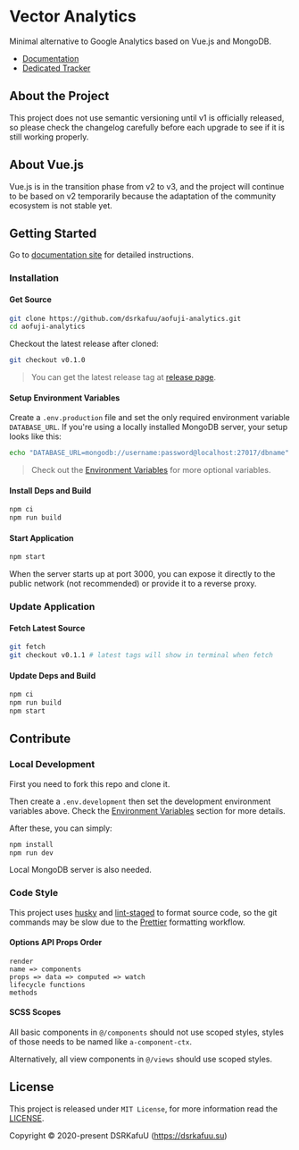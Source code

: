 # Vector Analytics

Minimal alternative to Google Analytics based on Vue.js and MongoDB.

- [Documentation](https://aofuji.ink)
- [Dedicated Tracker](https://github.com/dsrkafuu/aofuji-tracker)

## About the Project

This project does not use semantic versioning until v1 is officially released, so please check the changelog carefully before each upgrade to see if it is still working properly.

## About Vue.js

Vue.js is in the transition phase from v2 to v3, and the project will continue to be based on v2 temporarily because the adaptation of the community ecosystem is not stable yet.

## Getting Started

Go to [documentation site](https://aofuji.ink) for detailed instructions.

### Installation

#### Get Source

```sh
git clone https://github.com/dsrkafuu/aofuji-analytics.git
cd aofuji-analytics
```

Checkout the latest release after cloned:

```sh
git checkout v0.1.0
```

> You can get the latest release tag at [release page](https://github.com/dsrkafuu/aofuji-analytics/releases).

#### Setup Environment Variables

Create a `.env.production` file and set the only required environment variable `DATABASE_URL`. If you're using a locally installed MongoDB server, your setup looks like this:

```sh
echo "DATABASE_URL=mongodb://username:password@localhost:27017/dbname" > .env.production
```

> Check out the [Environment Variables](environment-variables) for more optional variables.

#### Install Deps and Build

```sh
npm ci
npm run build
```

#### Start Application

```sh
npm start
```

When the server starts up at port 3000, you can expose it directly to the public network (not recommended) or provide it to a reverse proxy.

### Update Application

#### Fetch Latest Source

```sh
git fetch
git checkout v0.1.1 # latest tags will show in terminal when fetch
```

#### Update Deps and Build

```sh
npm ci
npm run build
npm start
```

## Contribute

### Local Development

First you need to fork this repo and clone it.

Then create a `.env.development` then set the development environment variables above. Check the [Environment Variables](environment-variables) section for more details.

After these, you can simply:

```sh
npm install
npm run dev
```

Local MongoDB server is also needed.

### Code Style

This project uses [husky](https://github.com/typicode/husky) and [lint-staged](https://github.com/okonet/lint-staged) to format source code, so the git commands may be slow due to the [Prettier](https://prettier.io) formatting workflow.

#### Options API Props Order

```
render
name => components
props => data => computed => watch
lifecycle functions
methods
```

#### SCSS Scopes

All basic components in `@/components` should not use scoped styles, styles of those needs to be named like `a-component-ctx`.

Alternatively, all view components in `@/views` should use scoped styles.

## License

This project is released under `MIT License`, for more information read the [LICENSE](https://github.com/dsrkafuu/aofuji-analytics/blob/main/LICENSE).

Copyright © 2020-present DSRKafuU (<https://dsrkafuu.su>)
